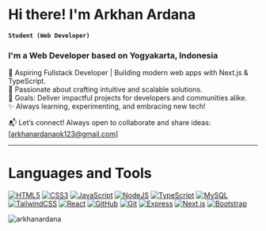 # Hi there! I'm Arkhan Ardana

**`Student (Web Developer)`**

### I'm a Web Developer based on Yogyakarta, Indonesia

🌟 Aspiring Fullstack Developer | Building modern web apps with Next.js & TypeScript.
<br/>
🚀 Passionate about crafting intuitive and scalable solutions.
<br/>
🎯 Goals: Deliver impactful projects for developers and communities alike.
<br/>
✨ Always learning, experimenting, and embracing new tech!
<br/>

📬 Let’s connect! Always open to collaborate and share ideas: [arkhanardanaok123@gmail.com]

---

# Languages and Tools


<p align="left">
  <a href="https://developer.mozilla.org/en-US/docs/Web/HTML" target="_blank"><img src="https://img.shields.io/badge/HTML5-E34F26?style=for-the-badge&logo=html5&logoColor=white" alt="HTML5" /></a>
  <a href="https://developer.mozilla.org/en-US/docs/Web/CSS" target="_blank"><img src="https://img.shields.io/badge/CSS3-1572B6?style=for-the-badge&logo=css3&logoColor=white" alt="CSS3" /></a>
  <a href="https://developer.mozilla.org/en-US/docs/Web/JavaScript" target="_blank"><img src="https://img.shields.io/badge/JavaScript-323330?style=for-the-badge&logo=javascript&logoColor=F7DF1E" alt="JavaScript" /></a>
  <a href="https://nodejs.org" target="_blank"><img src="https://img.shields.io/badge/Node.js-339933?style=for-the-badge&logo=nodedotjs&logoColor=white" alt="NodeJS" /></a>
  <a href="https://typescriptlang.org" target="_blank"><img src="https://img.shields.io/badge/TypeScript-007ACC?style=for-the-badge&logo=typescript&logoColor=white" alt="TypeScript" /></a>
  <a href="https://mysql.com" target="_blank"><img src="https://img.shields.io/badge/MySQL-00000F?style=for-the-badge&logo=mysql&logoColor=white" alt="MySQL" /></a>
  <a href="https://tailwindcss.com" target="_blank"><img src="https://img.shields.io/badge/Tailwind_CSS-38B2AC?style=for-the-badge&logo=tailwind-css&logoColor=white" alt="TailwindCSS" /></a>
  <a href="https://reactjs.org" target="_blank"><img src="https://img.shields.io/badge/React-20232A?style=for-the-badge&logo=react&logoColor=61DAFB" alt="React" /></a>
  <a href="https://github.com" target="_blank"><img src="https://img.shields.io/badge/GitHub-100000?style=for-the-badge&logo=github&logoColor=white" alt="GitHub" /></a>
  <a href="https://git-scm.com" target="_blank"><img src="https://img.shields.io/badge/Git-white?style=for-the-badge&logo=git&logoColor=red" alt="Git" /></a>
  <a href="https://expressjs.com" target="_blank"><img src="https://img.shields.io/badge/Express.js-000000?style=for-the-badge&logo=express&logoColor=white" alt="Express" /></a>
  <a href="https://nextjs.org" target="_blank"><img src="https://img.shields.io/badge/Next.js-000000?style=for-the-badge&logo=vercel&logoColor=white" alt="Next.js" /></a>
  <a href="https://getbootstrap.com/" target="_blank"><img src="https://img.shields.io/badge/Bootstrap-7952B3?style=for-the-badge&logo=bootstrap&logoColor=fff" alt="Bootstrap" /></a>
</p>

<p><img align="left" src="https://github-readme-stats.vercel.app/api/top-langs?username=arkhanardana&show_icons=true&locale=en&layout=compact" alt="arkhanardana" /></p>
